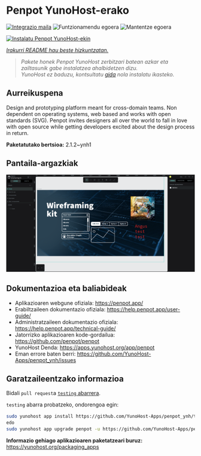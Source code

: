 <!--
Ohart ongi: README hau automatikoki sortu da <https://github.com/YunoHost/apps/tree/master/tools/readme_generator>ri esker
EZ editatu eskuz.
-->

# Penpot YunoHost-erako

[![Integrazio maila](https://dash.yunohost.org/integration/penpot.svg)](https://ci-apps.yunohost.org/ci/apps/penpot/) ![Funtzionamendu egoera](https://ci-apps.yunohost.org/ci/badges/penpot.status.svg) ![Mantentze egoera](https://ci-apps.yunohost.org/ci/badges/penpot.maintain.svg)

[![Instalatu Penpot YunoHost-ekin](https://install-app.yunohost.org/install-with-yunohost.svg)](https://install-app.yunohost.org/?app=penpot)

*[Irakurri README hau beste hizkuntzatan.](./ALL_README.md)*

> *Pakete honek Penpot YunoHost zerbitzari batean azkar eta zailtasunik gabe instalatzea ahalbidetzen dizu.*  
> *YunoHost ez baduzu, kontsultatu [gida](https://yunohost.org/install) nola instalatu ikasteko.*

## Aurreikuspena

Design and prototyping platform meant for cross-domain teams. Non dependent on operating systems, web based and works with open standards (SVG). Penpot invites designers all over the world to fall in love with open source while getting developers excited about the design process in return.

**Paketatutako bertsioa:** 2.1.2~ynh1

## Pantaila-argazkiak

![Penpot(r)en pantaila-argazkia](./doc/screenshots/penpot.png)

## Dokumentazioa eta baliabideak

- Aplikazioaren webgune ofiziala: <https://penpot.app/>
- Erabiltzaileen dokumentazio ofiziala: <https://help.penpot.app/user-guide/>
- Administratzaileen dokumentazio ofiziala: <https://help.penpot.app/technical-guide/>
- Jatorrizko aplikazioaren kode-gordailua: <https://github.com/penpot/penpot>
- YunoHost Denda: <https://apps.yunohost.org/app/penpot>
- Eman errore baten berri: <https://github.com/YunoHost-Apps/penpot_ynh/issues>

## Garatzaileentzako informazioa

Bidali `pull request`a [`testing` abarrera](https://github.com/YunoHost-Apps/penpot_ynh/tree/testing).

`testing` abarra probatzeko, ondorengoa egin:

```bash
sudo yunohost app install https://github.com/YunoHost-Apps/penpot_ynh/tree/testing --debug
edo
sudo yunohost app upgrade penpot -u https://github.com/YunoHost-Apps/penpot_ynh/tree/testing --debug
```

**Informazio gehiago aplikazioaren paketatzeari buruz:** <https://yunohost.org/packaging_apps>
